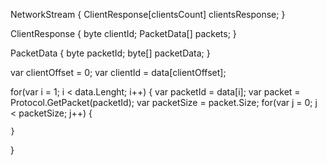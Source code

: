 ﻿NetworkStream
{
	ClientResponse[clientsCount] clientsResponse;
}

ClientResponse
{
	byte clientId;
	PacketData[] packets;
}

PacketData
{
	byte packetId;
	byte[] packetData;
}

var clientOffset = 0;
var clientId = data[clientOffset];

for(var i = 1; i < data.Lenght; i++)
{
	var packetId = data[i];
	var packet = Protocol.GetPacket(packetId);
	var packetSize = packet.Size;
	for(var j = 0; j < packetSize; j++)
	{
	
	}

}
